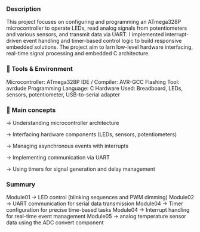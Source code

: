 ### Description

This project focuses on configuring and programming an ATmega328P microcontroller to operate LEDs, read analog signals from potentiometers and various sensors, and transmit data via UART. I implemented interrupt-driven event handling and timer-based control logic to build responsive embedded solutions. The project aim to larn low-level hardware interfacing, real-time signal processing and embedded C architecture.

### 🧰 Tools & Environment

Microcontroller: ATmega328P
IDE / Compiler: AVR-GCC
Flashing Tool: avrdude
Programming Language: C
Hardware Used: Breadboard, LEDs, sensors, potentiometer, USB-to-serial adapter


### 🧠 Main concepts

-> Understanding microcontroller architecture

-> Interfacing hardware components (LEDs, sensors, potentiometers)

-> Managing asynchronous events with interrupts

-> Implementing communication via UART

-> Using timers for signal generation and delay management

### Summury

Module01 -> LED control (blinking sequences and PWM dimming)
Module02 -> UART communication for serial data transmission
Module04 -> Timer configuration for precise time-based tasks
Module04 -> Interrupt handling for real-time event management
Module05 -> analog temperature sensor data using the ADC convert component
